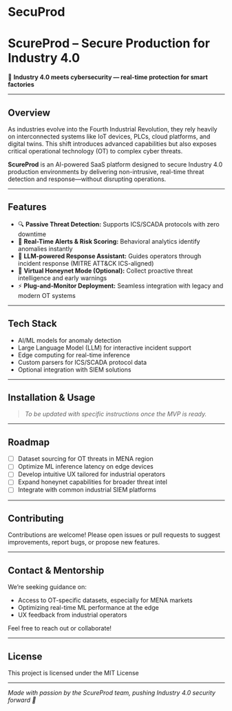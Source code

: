 # SecuProd
# ScureProd – Secure Production for Industry 4.0

🚀 **Industry 4.0 meets cybersecurity — real-time protection for smart factories**

---

## Overview

As industries evolve into the Fourth Industrial Revolution, they rely heavily on interconnected systems like IoT devices, PLCs, cloud platforms, and digital twins. This shift introduces advanced capabilities but also exposes critical operational technology (OT) to complex cyber threats.

**ScureProd** is an AI-powered SaaS platform designed to secure Industry 4.0 production environments by delivering non-intrusive, real-time threat detection and response—without disrupting operations.

---

## Features

- 🔍 **Passive Threat Detection:** Supports ICS/SCADA protocols with zero downtime  
- 🚨 **Real-Time Alerts & Risk Scoring:** Behavioral analytics identify anomalies instantly  
- 🧠 **LLM-powered Response Assistant:** Guides operators through incident response (MITRE ATT&CK ICS-aligned)  
- 🧪 **Virtual Honeynet Mode (Optional):** Collect proactive threat intelligence and early warnings  
- ⚡ **Plug-and-Monitor Deployment:** Seamless integration with legacy and modern OT systems  

---

## Tech Stack

- AI/ML models for anomaly detection  
- Large Language Model (LLM) for interactive incident support  
- Edge computing for real-time inference  
- Custom parsers for ICS/SCADA protocol data  
- Optional integration with SIEM solutions  

---

## Installation & Usage

> *To be updated with specific instructions once the MVP is ready.*

---

## Roadmap

- [ ] Dataset sourcing for OT threats in MENA region  
- [ ] Optimize ML inference latency on edge devices  
- [ ] Develop intuitive UX tailored for industrial operators  
- [ ] Expand honeynet capabilities for broader threat intel  
- [ ] Integrate with common industrial SIEM platforms  

---

## Contributing

Contributions are welcome! Please open issues or pull requests to suggest improvements, report bugs, or propose new features.

---

## Contact & Mentorship

We’re seeking guidance on:  
- Access to OT-specific datasets, especially for MENA markets  
- Optimizing real-time ML performance at the edge  
- UX feedback from industrial operators  

Feel free to reach out or collaborate!

---

## License

This project is licensed under the MIT License 

---

*Made with passion by the ScureProd team, pushing Industry 4.0 security forward 🚀*

